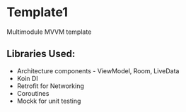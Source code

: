 # Template1
Multimodule MVVM template

## Libraries Used:

* Architecture components - ViewModel, Room, LiveData
* Koin DI
* Retrofit for Networking
* Coroutines
* Mockk for unit testing
